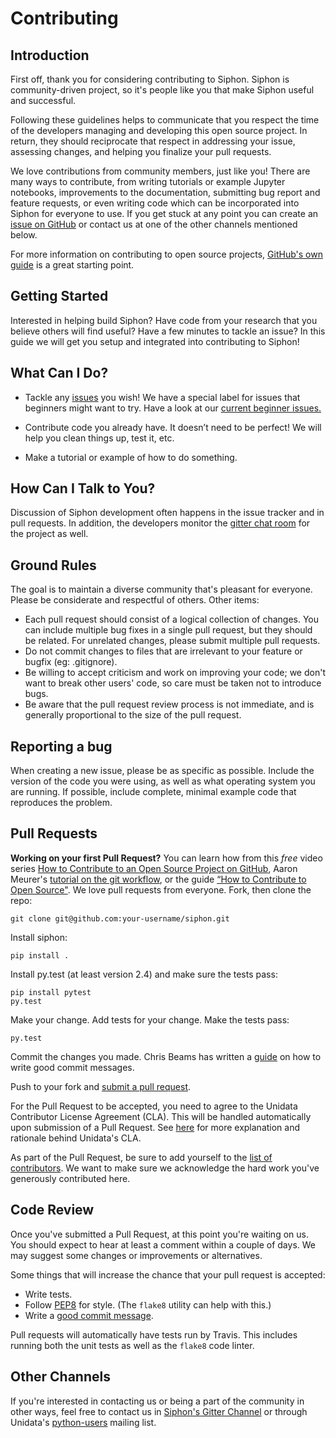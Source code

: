 # Contributing

## Introduction
First off, thank you for considering contributing to Siphon. Siphon is community-driven
project, so it's people like you that make Siphon useful and successful.

Following these guidelines helps to communicate that you respect the time of the
developers managing and developing this open source project. In return, they
should reciprocate that respect in addressing your issue, assessing changes, and
helping you finalize your pull requests.

We love contributions from community members, just like you! There are many ways
to contribute, from writing tutorials or example Jupyter notebooks, improvements
to the documentation, submitting bug report and feature requests, or even writing
code which can be incorporated into Siphon for everyone to use. If you get stuck at
any point you can create an [issue on GitHub](https://github.com/Unidata/Siphon/issues)
or contact us at one of the other channels mentioned below.

For more information on contributing to open source projects,
[GitHub's own guide](https://guides.github.com/activities/contributing-to-open-source/)
is a great starting point.

## Getting Started

Interested in helping build Siphon? Have code from your research that you believe others will
find useful? Have a few minutes to tackle an issue? In this guide we will get you setup and
integrated into contributing to Siphon!

## What Can I Do?
* Tackle any [issues](https://github.com/Unidata/Siphon/issues) you wish! We have a special
  label for issues that beginners might want to try. Have a look at our
  [current beginner issues.](https://github.com/unidata/Siphon/issues?q=is%3Aopen+is%3Aissue+label%3A%22Difficulty%3A+Beginner%22)

* Contribute code you already have. It doesn’t need to be perfect! We will help you clean
  things up, test it, etc.

* Make a tutorial or example of how to do something.

## How Can I Talk to You?
Discussion of Siphon development often happens in the issue tracker and in pull requests.
In addition, the developers monitor the
[gitter chat room](https://gitter.im/Unidata/siphon?utm_source=badge&utm_medium=badge&utm_campaign=pr-badge)
for the project as well.

## Ground Rules
The goal is to maintain a diverse community that's pleasant for everyone. Please
be considerate and respectful of others. Other items:

* Each pull request should consist of a logical collection of changes. You can
  include multiple bug fixes in a single pull request, but they should be related.
  For unrelated changes, please submit multiple pull requests.
* Do not commit changes to files that are irrelevant to your feature or bugfix
  (eg: .gitignore).
* Be willing to accept criticism and work on improving your code; we don't want
  to break other users' code, so care must be taken not to introduce bugs.
* Be aware that the pull request review process is not immediate, and is
  generally proportional to the size of the pull request.

## Reporting a bug
When creating a new issue, please be as specific as possible. Include the version
of the code you were using, as well as what operating system you are running.
If possible, include complete, minimal example code that reproduces the problem.

## Pull Requests
**Working on your first Pull Request?** You can learn how from this *free* video series [How to Contribute to an Open Source Project on GitHub](https://egghead.io/courses/how-to-contribute-to-an-open-source-project-on-github), Aaron Meurer's [tutorial on the git workflow](https://www.asmeurer.com/git-workflow/), or the guide [“How to Contribute to Open Source"](https://opensource.guide/how-to-contribute/).
We love pull requests from everyone. Fork, then clone the repo:

    git clone git@github.com:your-username/siphon.git

Install siphon:

    pip install .

Install py.test (at least version 2.4) and make sure the tests pass:

    pip install pytest
    py.test

Make your change. Add tests for your change. Make the tests pass:

    py.test

Commit the changes you made. Chris Beams has written a [guide](https://chris.beams.io/posts/git-commit/) on how to write good commit messages.

Push to your fork and [submit a pull request][pr].

[pr]: https://github.com/Unidata/Siphon/compare/

For the Pull Request to be accepted, you need to agree to the
Unidata Contributor License Agreement (CLA). This will be handled automatically
upon submission of a Pull Request.
See [here](https://github.com/Unidata/siphon/blob/master/CLA.md) for more
explanation and rationale behind Unidata's CLA.

As part of the Pull Request, be sure to add yourself to the
[list of contributors](https://github.com/Unidata/Siphon/blob/master/AUTHORS.txt).
We want to make sure we acknowledge the hard work you've generously contributed
here.

## Code Review
Once you've submitted a Pull Request, at this point you're waiting on us. You
should expect to hear at least a comment within a couple of days.
We may suggest some changes or improvements or alternatives.

Some things that will increase the chance that your pull request is accepted:

* Write tests.
* Follow [PEP8][pep8] for style. (The `flake8` utility can help with this.)
* Write a [good commit message][commit].

Pull requests will automatically have tests run by Travis. This includes
running both the unit tests as well as the `flake8` code linter.

[pep8]: https://pep8.org
[commit]: https://tbaggery.com/2008/04/19/a-note-about-git-commit-messages.html

## Other Channels
If you're interested in contacting us or being a part of the community in
other ways, feel free to contact us in
[Siphon's Gitter Channel](https://gitter.im/Unidata/siphon) or through Unidata's
[python-users](https://www.unidata.ucar.edu/support/#mailinglists) mailing list.
